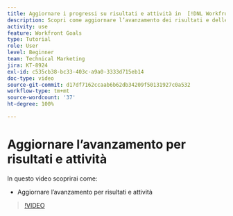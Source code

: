 ```yaml
---
title: Aggiornare i progressi su risultati e attività in  [!DNL Workfront Goals]
description: Scopri come aggiornare l’avanzamento dei risultati e delle attività in  [!DNL Workfront Goals].
activity: use
feature: Workfront Goals
type: Tutorial
role: User
level: Beginner
team: Technical Marketing
jira: KT-8924
exl-id: c535cb38-bc33-403c-a9a0-3333d715eb14
doc-type: video
source-git-commit: d17df7162ccaab6b62db34209f50131927c0a532
workflow-type: tm+mt
source-wordcount: '37'
ht-degree: 100%

---
```


# Aggiornare l’avanzamento per risultati e attività

In questo video scoprirai come:

* Aggiornare l’avanzamento per risultati e attività

>[!VIDEO](https://video.tv.adobe.com/v/3415955/?quality=12&learn=on&enablevpops&captions=ita)
